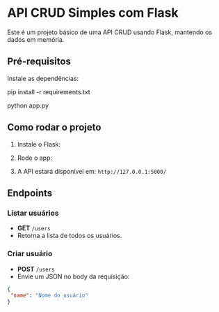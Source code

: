 # API CRUD Simples com Flask

Este é um projeto básico de uma API CRUD usando Flask, mantendo os dados em memória.

## Pré-requisitos

Instale as dependências:

pip install -r requirements.txt

python app.py

## Como rodar o projeto

1. Instale o Flask:

2. Rode o app:

3. A API estará disponível em: `http://127.0.0.1:5000/`

## Endpoints

### Listar usuários
- **GET** `/users`
- Retorna a lista de todos os usuários.

### Criar usuário
- **POST** `/users`
- Envie um JSON no body da requisição:
```json
{
 "name": "Nome do usuário"
}
